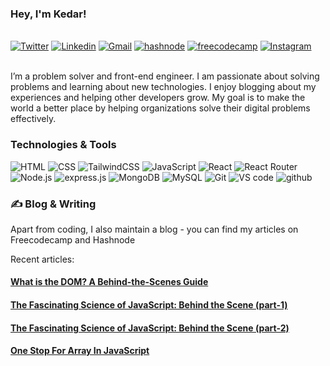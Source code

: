 ### Hey, I'm Kedar!
<br />
<a href="https://twitter.com/Kedar__98"><img src="https://img.shields.io/badge/Twitter-1DA1F2?style=for-the-badge&logo=twitter&logoColor=white" alt="Twitter" /></a>
<a href="https://www.linkedin.com/in/kedar-makode-9833321ab/"><img src="https://img.shields.io/badge/LinkedIn-0077B5?style=for-the-badge&logo=linkedin&logoColor=white" alt="Linkedin" /></a>
<a href="mailto:kedarmakode1598@gmail.com"><img src="https://img.shields.io/badge/Gmail-D14836?style=for-the-badge&logo=gmail&logoColor=white" alt="Gmail" /></a>
<a href="https://kedar98.hashnode.dev/series/javascript-fundamentals"><img src="https://img.shields.io/badge/Hashnode-2962FF?style=for-the-badge&logo=hashnode&logoColor=white" alt="hashnode" /></a>
<a href="https://www.freecodecamp.org/news/author/kedar/"><img src="https://img.shields.io/badge/freecodecamp-27273D?style=for-the-badge&logo=freecodecamp&logoColor=white" alt="freecodecamp" /></a>
<a href=""><img src="https://img.shields.io/badge/Instagram-E4405F?style=for-the-badge&logo=instagram&logoColor=white" alt="Instagram" /></a>
<br />
<br />
<p>I’m a problem solver and front-end engineer. I am passionate about solving
problems and learning about new technologies. I enjoy blogging about my
experiences and helping other developers grow. My goal is to make the world a
better place by helping organizations solve their digital problems effectively.</p>

### Technologies & Tools
<p>
<img src="https://img.shields.io/badge/HTML-239120?style=for-the-badge&logo=html5&logoColor=white" alt="HTML" />
<img src="https://img.shields.io/badge/CSS-239120?&style=for-the-badge&logo=css3&logoColor=white" alt="CSS" />
<img src="https://img.shields.io/badge/Tailwind_CSS-38B2AC?style=for-the-badge&logo=tailwind-css&logoColor=white" alt="TailwindCSS" />
<img src="https://img.shields.io/badge/JavaScript-F7DF1E?style=for-the-badge&logo=javascript&logoColor=black" alt="JavaScript" />
<img src="https://img.shields.io/badge/React-20232A?style=for-the-badge&logo=react&logoColor=61DAFB" alt="React" />
<img src="https://img.shields.io/badge/React_Router-CA4245?style=for-the-badge&logo=react-router&logoColor=white" alt="React Router" />
<img src="https://img.shields.io/badge/Node.js-43853D?style=for-the-badge&logo=node.js&logoColor=white" alt="Node.js" />
<img src="https://img.shields.io/badge/Express.js-404D59?style=for-the-badge" alt="express.js" />
<img src="https://img.shields.io/badge/MongoDB-4EA94B?style=for-the-badge&logo=mongodb&logoColor=white" alt="MongoDB" />
<img src="https://img.shields.io/badge/MySQL-00000F?style=for-the-badge&logo=mysql&logoColor=white" alt="MySQL" />
<img src="https://img.shields.io/badge/GIT-E44C30?style=for-the-badge&logo=git&logoColor=white" alt="Git" />
<img src="https://img.shields.io/badge/Visual_Studio_Code-0078D4?style=for-the-badge&logo=visual%20studio%20code&logoColor=white" alt="VS code" />
<img src="https://img.shields.io/badge/GitHub-100000?style=for-the-badge&logo=github&logoColor=white" alt="github" />
</p>

### ✍️ Blog & Writing

<p>Apart from coding, I also maintain a blog - you can find my articles on Freecodecamp and Hashnode</p>

Recent articles:
<h4><a href="https://www.freecodecamp.org/news/what-is-dom-in-javascript/">What is the DOM? A Behind-the-Scenes Guide<a/></h4>
<h4><a href="https://kedar98.hashnode.dev/the-fascinating-science-of-javascript-behind-the-scene-part-1">The Fascinating Science of JavaScript: Behind the Scene (part-1)<a/></h4>
<h4><a href="https://kedar98.hashnode.dev/the-fascinating-science-of-javascript-behind-the-scene-part-2">The Fascinating Science of JavaScript: Behind the Scene (part-2)<a/></h4>
<h4><a href="https://kedar98.hashnode.dev/one-stop-for-array-in-javascript">One Stop For Array In JavaScript<a/></h4>
